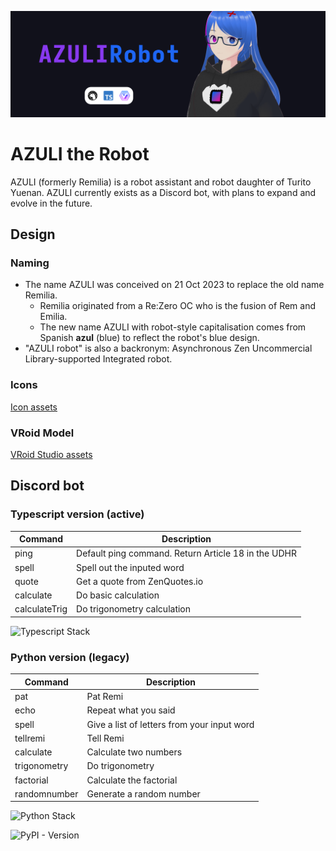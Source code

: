 ![Project Banner](.github/AZULI%20Robot.png)

# AZULI the Robot

AZULI (formerly Remilia) is a robot assistant and robot daughter of Turito Yuenan. AZULI currently exists as a Discord bot, with plans to expand and evolve in the future.

## Design

### Naming

- The name AZULI was conceived on 21 Oct 2023 to replace the old name Remilia.
  - Remilia originated from a Re:Zero OC who is the fusion of Rem and Emilia.
  - The new name AZULI with robot-style capitalisation comes from Spanish **azul** (blue) to reflect the robot's blue design.
- "AZULI robot" is also a backronym: Asynchronous Zen Uncommercial Library-supported Integrated robot.

### Icons

[Icon assets](./design/icons/)

### VRoid Model

[VRoid Studio assets](./design/vroid/)

## Discord bot

### Typescript version (active)

| Command       | Description                                         |
| ------------- | --------------------------------------------------- |
| ping          | Default ping command. Return Article 18 in the UDHR |
| spell         | Spell out the inputed word                          |
| quote         | Get a quote from ZenQuotes.io                       |
| calculate     | Do basic calculation                                |
| calculateTrig | Do trigonometry calculation                         |

![Typescript Stack](https://github-readme-tech-stack.vercel.app/api/cards?title=Tech+Stack&borderRadius=6&fontSize=24&showBorder=false&lineCount=1&width=600&line1=typescript%2Ctypescript%2C0083ff%3Bdeno%2Cdeno%2Cffffff%3Bdeno%2Charmonyland%2C5865F2%3B)

### Python version (legacy)

| Command      | Description                                 |
| ------------ | ------------------------------------------- |
| pat          | Pat Remi                                    |
| echo         | Repeat what you said                        |
| spell        | Give a list of letters from your input word |
| tellremi     | Tell Remi                                   |
| calculate    | Calculate two numbers                       |
| trigonometry | Do trigonometry                             |
| factorial    | Calculate the factorial                     |
| randomnumber | Generate a random number                    |

![Python Stack](https://github-readme-tech-stack.vercel.app/api/cards?title=Tech+Stack&borderRadius=6&fontSize=24&showBorder=false&lineCount=1&width=600&line1=python%2Cpython%2Cb0ff00%3Bpython%2CInteractions.py%2C5865F2%3B)

![PyPI - Version](https://img.shields.io/pypi/v/discord-py-interactions?style=for-the-badge&logo=python&label=Interactions.py)
